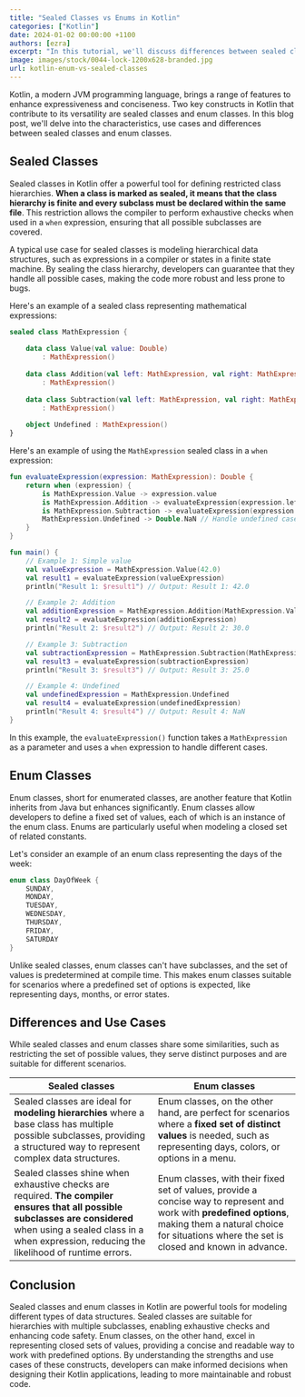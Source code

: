 ```yaml
---
title: "Sealed Classes vs Enums in Kotlin"
categories: ["Kotlin"]
date: 2024-01-02 00:00:00 +1100
authors: [ezra]
excerpt: "In this tutorial, we'll discuss differences between sealed classes and enum classes in Kotlin"
image: images/stock/0044-lock-1200x628-branded.jpg
url: kotlin-enum-vs-sealed-classes
---
```


Kotlin, a modern JVM programming language, brings a range of features to enhance expressiveness and conciseness. Two key constructs in Kotlin that contribute to its versatility are sealed classes and enum classes. In this blog post, we'll delve into the characteristics, use cases and differences between sealed classes and enum classes.

## Sealed Classes
Sealed classes in Kotlin offer a powerful tool for defining restricted class hierarchies. **When a class is marked as sealed, it means that the class hierarchy is finite and every subclass must be declared within the same file**. This restriction allows the compiler to perform exhaustive checks when used in a `when` expression, ensuring that all possible subclasses are covered.

A typical use case for sealed classes is modeling hierarchical data structures, such as expressions in a compiler or states in a finite state machine. By sealing the class hierarchy, developers can guarantee that they handle all possible cases, making the code more robust and less prone to bugs.

Here's an example of a sealed class representing mathematical expressions:

```kotlin
sealed class MathExpression {
    
    data class Value(val value: Double) 
        : MathExpression()
    
    data class Addition(val left: MathExpression, val right: MathExpression) 
        : MathExpression()
    
    data class Subtraction(val left: MathExpression, val right: MathExpression) 
        : MathExpression()
    
    object Undefined : MathExpression()
}
```

Here's an example of using the `MathExpression` sealed class in a `when` expression:
```kotlin
fun evaluateExpression(expression: MathExpression): Double {
    return when (expression) {
        is MathExpression.Value -> expression.value
        is MathExpression.Addition -> evaluateExpression(expression.left) + evaluateExpression(expression.right)
        is MathExpression.Subtraction -> evaluateExpression(expression.left) - evaluateExpression(expression.right)
        MathExpression.Undefined -> Double.NaN // Handle undefined case
    }
}

fun main() {
    // Example 1: Simple value
    val valueExpression = MathExpression.Value(42.0)
    val result1 = evaluateExpression(valueExpression)
    println("Result 1: $result1") // Output: Result 1: 42.0

    // Example 2: Addition
    val additionExpression = MathExpression.Addition(MathExpression.Value(10.0), MathExpression.Value(20.0))
    val result2 = evaluateExpression(additionExpression)
    println("Result 2: $result2") // Output: Result 2: 30.0

    // Example 3: Subtraction
    val subtractionExpression = MathExpression.Subtraction(MathExpression.Value(30.0), MathExpression.Value(5.0))
    val result3 = evaluateExpression(subtractionExpression)
    println("Result 3: $result3") // Output: Result 3: 25.0

    // Example 4: Undefined
    val undefinedExpression = MathExpression.Undefined
    val result4 = evaluateExpression(undefinedExpression)
    println("Result 4: $result4") // Output: Result 4: NaN
}
```

In this example, the `evaluateExpression()` function takes a `MathExpression` as a parameter and uses a `when` expression to handle different cases. 

## Enum Classes
Enum classes, short for enumerated classes, are another feature that Kotlin inherits from Java but enhances significantly. Enum classes allow developers to define a fixed set of values, each of which is an instance of the enum class. Enums are particularly useful when modeling a closed set of related constants.

Let's consider an example of an enum class representing the days of the week:
```kotlin
enum class DayOfWeek {
    SUNDAY, 
    MONDAY, 
    TUESDAY, 
    WEDNESDAY, 
    THURSDAY, 
    FRIDAY, 
    SATURDAY
}
```

Unlike sealed classes, enum classes can't have subclasses, and the set of values is predetermined at compile time. This makes enum classes suitable for scenarios where a predefined set of options is expected, like representing days, months, or error states.

## Differences and Use Cases
While sealed classes and enum classes share some similarities, such as restricting the set of possible values, they serve distinct purposes and are suitable for different scenarios.

| Sealed classes | Enum classes |
|--------|---------------------------|
|Sealed classes are ideal for **modeling hierarchies** where a base class has multiple possible subclasses, providing a structured way to represent complex data structures.      | Enum classes, on the other hand, are perfect for scenarios where a **fixed set of distinct values** is needed, such as representing days, colors, or options in a menu. |
|Sealed classes shine when exhaustive checks are required. **The compiler ensures that all possible subclasses are considered** when using a sealed class in a when expression, reducing the likelihood of runtime errors.|Enum classes, with their fixed set of values, provide a concise way to represent and work with **predefined options**, making them a natural choice for situations where the set is closed and known in advance.|


## Conclusion
Sealed classes and enum classes in Kotlin are powerful tools for modeling different types of data structures. Sealed classes are suitable for hierarchies with multiple subclasses, enabling exhaustive checks and enhancing code safety. Enum classes, on the other hand, excel in representing closed sets of values, providing a concise and readable way to work with predefined options. By understanding the strengths and use cases of these constructs, developers can make informed decisions when designing their Kotlin applications, leading to more maintainable and robust code.